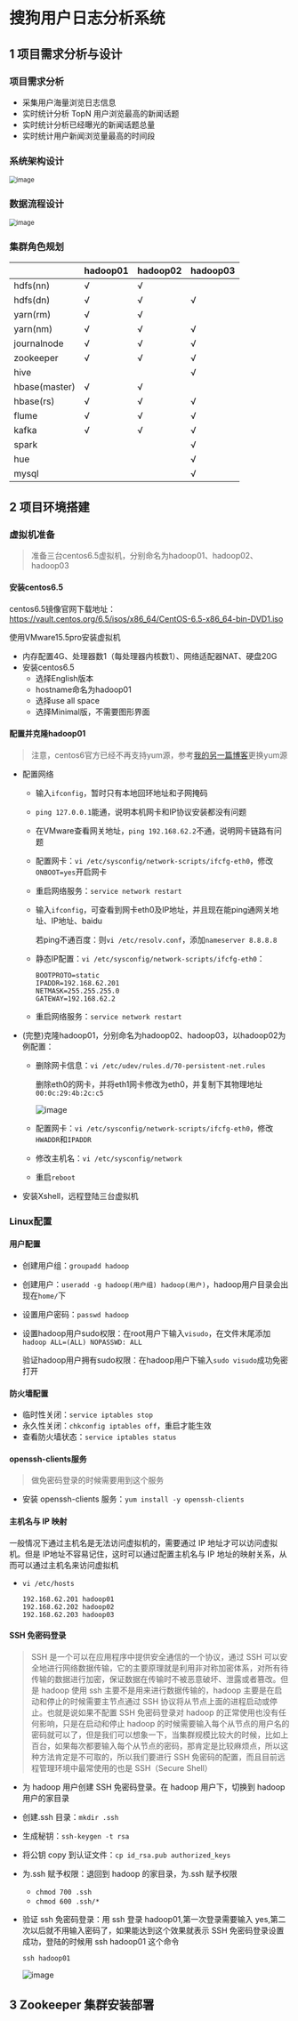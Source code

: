 # 搜狗用户日志分析系统

## 1 项目需求分析与设计

### 项目需求分析

- 采集用户海量浏览日志信息
- 实时统计分析 TopN 用户浏览最高的新闻话题
- 实时统计分析已经曝光的新闻话题总量
- 实时统计用户新闻浏览量最高的时间段

### 系统架构设计

<img src="https://hexo.oss-cn-beijing.aliyuncs.com/%E9%A1%B9%E7%9B%AE/%E6%90%9C%E7%8B%97%E7%94%A8%E6%88%B7%E6%97%A5%E5%BF%97%E5%88%86%E6%9E%90%E7%B3%BB%E7%BB%9F/001.jpg" alt="image" style="zoom:80%;" />

### 数据流程设计

<img src="https://hexo.oss-cn-beijing.aliyuncs.com/%E9%A1%B9%E7%9B%AE/%E6%90%9C%E7%8B%97%E7%94%A8%E6%88%B7%E6%97%A5%E5%BF%97%E5%88%86%E6%9E%90%E7%B3%BB%E7%BB%9F/002.jpg" alt="image" style="zoom:80%;" />

### 集群角色规划

|               | hadoop01 | hadoop02 | hadoop03 |
| ------------- | -------- | -------- | -------- |
| hdfs(nn)      | √        | √        |          |
| hdfs(dn)      | √        | √        | √        |
| yarn(rm)      | √        | √        |          |
| yarn(nm)      | √        | √        | √        |
| journalnode   | √        | √        | √        |
| zookeeper     | √        | √        | √        |
| hive          |          |          | √        |
| hbase(master) | √        | √        |          |
| hbase(rs)     | √        | √        | √        |
| flume         | √        | √        | √        |
| kafka         | √        | √        | √        |
| spark         |          |          | √        |
| hue           |          |          | √        |
| mysql         |          |          | √        |



## 2 项目环境搭建

### 虚拟机准备

> 准备三台centos6.5虚拟机，分别命名为hadoop01、hadoop02、hadoop03

#### 安装centos6.5

centos6.5镜像官网下载地址：https://vault.centos.org/6.5/isos/x86_64/CentOS-6.5-x86_64-bin-DVD1.iso

使用VMware15.5pro安装虚拟机

- 内存配置4G、处理器数1（每处理器内核数1）、网络适配器NAT、硬盘20G
- 安装centos6.5
  - 选择English版本
  - hostname命名为hadoop01
  - 选择use all space
  - 选择Minimal版，不需要图形界面

#### 配置并克隆hadoop01

> 注意，centos6官方已经不再支持yum源，参考[我的另一篇博客](http://guanghuihuang.cn/2020/12/28/Tips/centos6%20yum%E6%BA%90%E4%B8%8D%E8%83%BD%E4%BD%BF%E7%94%A8/)更换yum源

- 配置网络

  - 输入`ifconfig`，暂时只有本地回环地址和子网掩码

  - `ping 127.0.0.1`能通，说明本机网卡和IP协议安装都没有问题

  - 在VMware查看网关地址，`ping 192.168.62.2`不通，说明网卡链路有问题

  - 配置网卡：`vi /etc/sysconfig/network-scripts/ifcfg-eth0`，修改`ONBOOT=yes`开启网卡

  - 重启网络服务：`service network restart`

  - 输入`ifconfig`，可查看到网卡eth0及IP地址，并且现在能ping通网关地址、IP地址、baidu

    若ping不通百度：则`vi /etc/resolv.conf`，添加`nameserver 8.8.8.8`

  - 静态IP配置：`vi /etc/sysconfig/network-scripts/ifcfg-eth0`：

    ```
    BOOTPROTO=static
    IPADDR=192.168.62.201
    NETMASK=255.255.255.0
    GATEWAY=192.168.62.2
    ```

  - 重启网络服务：`service network restart`

- (完整)克隆hadoop01，分别命名为hadoop02、hadoop03，以hadoop02为例配置：

  - 删除网卡信息：`vi /etc/udev/rules.d/70-persistent-net.rules`

    删除eth0的网卡，并将eth1网卡修改为eth0，并复制下其物理地址`00:0c:29:4b:2c:c5`

    <img src="https://hexo.oss-cn-beijing.aliyuncs.com/%E9%A1%B9%E7%9B%AE/%E6%90%9C%E7%8B%97%E7%94%A8%E6%88%B7%E6%97%A5%E5%BF%97%E5%88%86%E6%9E%90%E7%B3%BB%E7%BB%9F/003.jpg" alt="image"  />

  - 配置网卡：`vi /etc/sysconfig/network-scripts/ifcfg-eth0`，修改`HWADDR`和`IPADDR`
  - 修改主机名：`vi /etc/sysconfig/network`
  - 重启`reboot`

- 安装Xshell，远程登陆三台虚拟机

### Linux配置

#### 用户配置

- 创建用户组：`groupadd hadoop`

- 创建用户：`useradd -g hadoop(用户组) hadoop(用户)`，hadoop用户目录会出现在`home/`下

- 设置用户密码：`passwd hadoop`

- 设置hadoop用户sudo权限：在root用户下输入`visudo`，在文件末尾添加`hadoop ALL=(ALL) NOPASSWD: ALL`

  验证hadoop用户拥有sudo权限：在hadoop用户下输入`sudo visudo`成功免密打开

#### 防火墙配置

- 临时性关闭：`service iptables stop`
- 永久性关闭：`chkconfig iptables off`，重启才能生效
- 查看防火墙状态：`service iptables status`

#### openssh-clients服务

> 做免密码登录的时候需要用到这个服务

- 安装 openssh-clients 服务：`yum install -y openssh-clients`

#### 主机名与 IP 映射

一般情况下通过主机名是无法访问虚拟机的，需要通过 IP 地址才可以访问虚拟机。但是 IP地址不容易记住，这时可以通过配置主机名与 IP 地址的映射关系，从而可以通过主机名来访问虚拟机

- `vi /etc/hosts`

  ```
  192.168.62.201 hadoop01
  192.168.62.202 hadoop02
  192.168.62.203 hadoop03
  ```

#### SSH 免密码登录

> SSH 是一个可以在应用程序中提供安全通信的一个协议，通过 SSH 可以安全地进行网络数据传输，它的主要原理就是利用非对称加密体系，对所有待传输的数据进行加密，保证数据在传输时不被恶意破坏、泄露或者篡改。但是 hadoop 使用 ssh 主要不是用来进行数据传输的，hadoop 主要是在启动和停止的时候需要主节点通过 SSH 协议将从节点上面的进程启动或停止。也就是说如果不配置 SSH 免密码登录对 hadoop 的正常使用也没有任何影响，只是在启动和停止 hadoop 的时候需要输入每个从节点的用户名的密码就可以了，但是我们可以想象一下，当集群规模比较大的时候，比如上百台，如果每次都要输入每个从节点的密码，那肯定是比较麻烦点，所以这种方法肯定是不可取的，所以我们要进行 SSH 免密码的配置，而且目前远程管理环境中最常使用的也是 SSH（Secure Shell）

- 为 hadoop 用户创建 SSH 免密码登录。在 hadoop 用户下，切换到 hadoop 用户的家目录

- 创建.ssh 目录：`mkdir .ssh`

- 生成秘钥：`ssh-keygen -t rsa `

- 将公钥 copy 到认证文件：`cp id_rsa.pub authorized_keys`

- 为.ssh 赋予权限：退回到 hadoop 的家目录，为.ssh 赋予权限

  - `chmod 700 .ssh`
  - `chmod 600 .ssh/*`

- 验证 ssh 免密码登录：用 ssh 登录 hadoop01,第一次登录需要输入 yes,第二次以后就不用输入密码了，如果能达到这个效果就表示 SSH 免密码登录设置成功，登陆的时候用 ssh hadoop01 这个命令

  `ssh hadoop01`

  <img src="https://hexo.oss-cn-beijing.aliyuncs.com/%E9%A1%B9%E7%9B%AE/%E6%90%9C%E7%8B%97%E7%94%A8%E6%88%B7%E6%97%A5%E5%BF%97%E5%88%86%E6%9E%90%E7%B3%BB%E7%BB%9F/004.jpg" alt="image"  />



## 3 Zookeeper 集群安装部署

### 

























